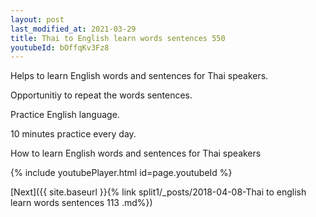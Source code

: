 ```yaml
---
layout: post
last_modified_at: 2021-03-29
title: Thai to English learn words sentences 550 
youtubeId: bOffqKv3Fz8
---
```

 
 
Helps to learn English words and sentences for Thai speakers.

Opportunitiy to repeat the words sentences. 

Practice English language. 
 
10 minutes practice every day. 
 
How to learn English words and sentences for Thai speakers 
 
{% include youtubePlayer.html id=page.youtubeId %}
 
 
[Next]({{ site.baseurl }}{% link  split1/_posts/2018-04-08-Thai to english learn words sentences 113 .md%})
 
